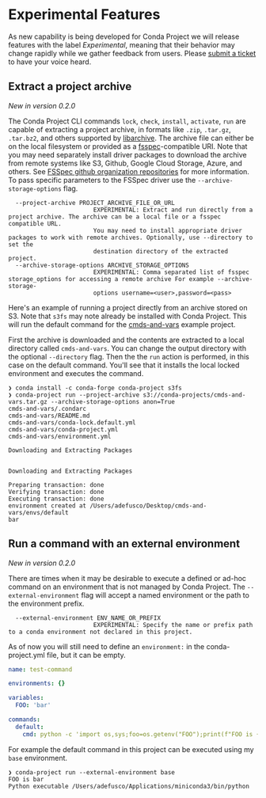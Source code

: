 # Experimental Features

As new capability is being developed for Conda Project we will release features with the label *Experimental*, meaning
that their behavior may change rapidly while we gather feedback from users. Please
[submit a ticket](https://github.com/conda-incubator/conda-project/issues/new/choose) to have your voice heard.

## Extract a project archive

*New in version 0.2.0*

The Conda Project CLI commands `lock`, `check`, `install`, `activate`, `run` are capable of extracting a project
archive, in formats like `.zip`, `.tar.gz`, `.tar.bz2`, and others supported by
[libarchive](https://www.libarchive.org/). The archive file can either be on the local filesystem or provided as
a [fsspec](https://filesystem-spec.readthedocs.io/en/latest/?badge=latest)-compatible URI. Note that you may need
separately install driver packages to download the archive from remote systems like S3, Github, Google Cloud Storage,
Azure, and others. See [FSSpec github organization repositories](https://github.com/orgs/fsspec/repositories) for
more information. To pass specific parameters to the FSSpec driver use the `--archive-storage-options` flag.

```text
  --project-archive PROJECT_ARCHIVE_FILE_OR_URL
                        EXPERIMENTAL: Extract and run directly from a project archive. The archive can be a local file or a fsspec compatible URL.
                        You may need to install appropriate driver packages to work with remote archives. Optionally, use --directory to set the
                        destination directory of the extracted project.
  --archive-storage-options ARCHIVE_STORAGE_OPTIONS
                        EXPERIMENTAL: Comma separated list of fsspec storage_options for accessing a remote archive For example --archive-storage-
                        options username=<user>,password=<pass>
```

Here's an example of running a project directly from an archive stored on S3. Note that `s3fs` may note already be
installed with Conda Project. This will run the default command for the
[cmds-and-vars](https://github.com/conda-incubator/conda-project/tree/main/examples/cmds-and-vars) example project.

First the archive is downloaded and the contents are extracted to a local directory called `cmds-and-vars`. You
can change the output directory with the optional `--directory` flag. Then the the `run` action is performed, in
this case on the default command. You'll see that it installs the local locked environment and executes the command.

```text
❯ conda install -c conda-forge conda-project s3fs
❯ conda-project run --project-archive s3://conda-projects/cmds-and-vars.tar.gz --archive-storage-options anon=True
cmds-and-vars/.condarc
cmds-and-vars/README.md
cmds-and-vars/conda-lock.default.yml
cmds-and-vars/conda-project.yml
cmds-and-vars/environment.yml

Downloading and Extracting Packages


Downloading and Extracting Packages

Preparing transaction: done
Verifying transaction: done
Executing transaction: done
environment created at /Users/adefusco/Desktop/cmds-and-vars/envs/default
bar
```

## Run a command with an external environment

*New in version 0.2.0*

There are times when it may be desirable to execute a defined or ad-hoc command on an environment that is not managed
by Conda Project. The `--external-environment` flag will accept a named environment or the path to the environment
prefix.

```text
  --external-environment ENV_NAME_OR_PREFIX
                        EXPERIMENTAL: Specify the name or prefix path to a conda environment not declared in this project.
```

As of now you will still need to define an `environment:` in the conda-project.yml file, but it can be empty.

```yaml
name: test-command

environments: {}

variables:
  FOO: 'bar'

commands:
  default:
    cmd: python -c 'import os,sys;foo=os.getenv("FOO");print(f"FOO is {foo}\nPython executable {sys.executable}")'
```

For example the default command in this project can be executed using my `base` environment.

```text
❯ conda-project run --external-environment base
FOO is bar
Python executable /Users/adefusco/Applications/miniconda3/bin/python
```
